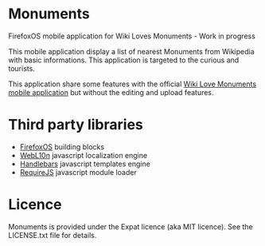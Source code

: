Monuments
=========

FirefoxOS mobile application for Wiki Loves Monuments - Work in progress

This mobile application display a list of nearest Monuments from Wikipedia with basic informations.
This application is targeted to the curious and tourists.


This application share some features with the official [Wiki Love Monuments mobile application][1]
but without the editing and upload features.


Third party libraries
=====================

* [FirefoxOS][2] building blocks
* [WebL10n][3] javascript localization engine
* [Handlebars][4] javascript templates engine
* [RequireJS][5] javascript module loader


Licence
=======
Monuments is provided under the Expat licence (aka MIT licence). See the LICENSE.txt file for details.


[1]: http://www.mediawiki.org/wiki/Wiki_Loves_Monuments_mobile_application
[2]: http://buildingfirefoxos.com/
[3]: https://github.com/fabi1cazenave/webL10n
[4]: http://handlebarsjs.com/
[5]: http://requirejs.org/
